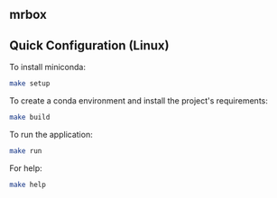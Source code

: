 mrbox
------------------------------------
Quick Configuration (Linux) 
------------------------------------
To install miniconda:
```bash
make setup
```
To create a conda environment and install the project's requirements:
```bash
make build 
```
To run the application:
```bash
make run 
```
For help:
```bash
make help 
```



